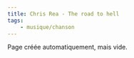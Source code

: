 ```yaml
---
title: Chris Rea - The road to hell
tags:
    - musique/chanson
---
```


Page créée automatiquement, mais vide.
